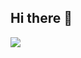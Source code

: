 ## Hi there 👋
![](http://github-profile-summary-cards.vercel.app/api/cards/stats?SPA-BLOOTBER=vn7n24fzkq&theme=default)
<!--
**SPA-BLOOTBER/SPA-BLOOTBER** is a ✨ _special_ ✨ repository because its `README.md` (this file) appears on your GitHub profile.

Here are some ideas to get you started:

- 🔭 I’m currently working on ...
- 🌱 I’m currently learning ...
- 👯 I’m looking to collaborate on ...
- 🤔 I’m looking for help with ...
- 💬 Ask me about ...
- 📫 How to reach me: ...
- 😄 Pronouns: ...
- ⚡ Fun fact: ...
-->
